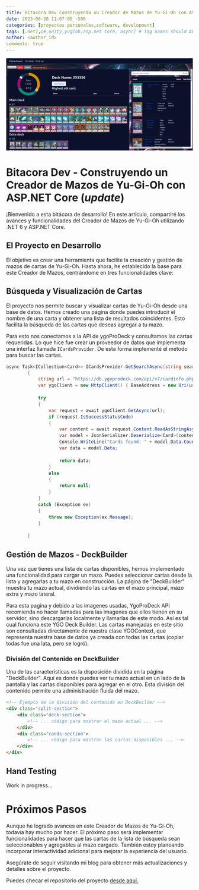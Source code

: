 ```yaml
---
title: Bitacora Dev Construyendo un Creador de Mazos de Yu-Gi-Oh con ASP.NET Core
date: 2023-08-28 11:07:00 -500
categories: [proyectos personales,software, development] 
tags: [.net7,c#,unity,yugioh,asp.net core, async] # Tag names should ALWAYS be lowercase
author: <author_id>
comments: true
---
```

![image](/assets/img/deckbuilder1.png) 
# Bitacora Dev - Construyendo un Creador de Mazos de Yu-Gi-Oh con ASP.NET Core (*****update*****)
¡Bienvenido a esta bitácora de desarrollo! 
En este artículo, compartiré los avances y funcionalidades del Creador de Mazos de Yu-Gi-Oh utilizando .NET 6 y ASP.NET Core.

## El Proyecto en Desarrollo
El objetivo es crear una herramienta que facilite la creación y gestión de mazos de cartas de Yu-Gi-Oh. Hasta ahora, he establecido la base para este Creador de Mazos, centrándome en tres funcionalidades clave:

## Búsqueda y Visualización de Cartas
El proyecto nos permite buscar y visualizar cartas de Yu-Gi-Oh desde una base de datos. Hemos creado una página donde puedes introducir el nombre de una carta y obtener una lista de resultados coincidentes. Esto facilita la búsqueda de las cartas que deseas agregar a tu mazo.

Para esto nos conectamos a la API de ygoProDeck y consultamos las cartas requeridas. Lo que hice fue crear un proveedor de datos que implementa una interfaz llamada ```ICardsProvider```. De esta forma implementé el método para buscar las cartas.
```cs
async Task<ICollection<Card>> ICardsProvider.GetSearchAsync(string search)
        {
            string url = "https://db.ygoprodeck.com/api/v7/cardinfo.php?fname=" + search;
            var ygoClient = new HttpClient() { BaseAddress = new Uri(url) };

            try
            {
                var request = await ygoClient.GetAsync(url);
                if (request.IsSuccessStatusCode)
                {
                    var content = await request.Content.ReadAsStringAsync();
                    var model = JsonSerializer.Deserialize<Card>(content, new JsonSerializerOptions());
                    Console.WriteLine("Cards found: " + model.Data.Count);
                    var data = model.Data;

                    return data;
                }
                else
                {
                    return null;
                }
            }
            catch (Exception ex)
            {
                throw new Exception(ex.Message);
            }

        }
```

## Gestión de Mazos - DeckBuilder
Una vez que tienes una lista de cartas disponibles, hemos implementado una funcionalidad para cargar un mazo. Puedes seleccionar cartas desde la lista y agregarlas a tu mazo en construcción. La página de "DeckBuilder" muestra tu mazo actual, dividiendo las cartas en el mazo principal, mazo extra y mazo lateral.

Para esta pagina y debido a las imagenes usadas, YgoProDeck API recomienda no hacer llamadas para las imagenes que ellos tienen en su servidor, sino descargarlas localmente y llamarlas de este modo. Así es tal cual funciona este YGO Deck Builder. Las cartas manejadas en este sitio son consultadas directamente de nuestra clase YGOContext, que representa nuestra base de datos ya creada con todas las cartas (copiar todas fue una lata, pero se logró).

### División del Contenido en DeckBuilder
Una de las características es la disposición dividida en la página "DeckBuilder". Aquí es donde puedes ver tu mazo actual en un lado de la pantalla y las cartas disponibles para agregar en el otro. Esta división del contenido permite una administración fluida del mazo.

```html
<!-- Ejemplo de la división del contenido en DeckBuilder -->
<div class="split-section">
    <div class="deck-section">
        <!-- ... código para mostrar el mazo actual ... -->
    </div>
    <div class="cards-section">
        <!-- ... código para mostrar las cartas disponibles ... -->
    </div>
</div>

```
## Hand Testing
Work in progress...

# Próximos Pasos
Aunque he logrado avances en este Creador de Mazos de Yu-Gi-Oh, todavía hay mucho por hacer. El próximo paso será implementar funcionalidades para hacer que las cartas de la lista de búsqueda sean seleccionables y agregables al mazo cargado. También estoy planeando incorporar interactividad adicional para mejorar la experiencia del usuario.

Asegúrate de seguir visitando mi blog para obtener más actualizaciones y detalles sobre el proyecto.

Puedes checar el repositorio del proyecto [desde aquí.](https://github.com/diego-devs/YuGiOhTCG)
